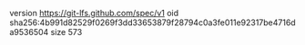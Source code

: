 version https://git-lfs.github.com/spec/v1
oid sha256:4b991d82529f0269f3dd33653879f28794c0a3fe011e92317be4716da9536504
size 573
